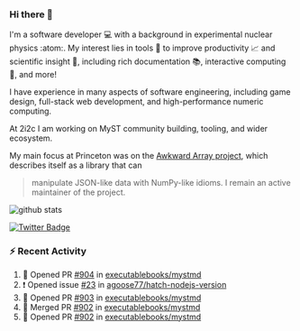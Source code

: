 ### Hi there 👋 

I'm a software developer 💻 with a background in experimental nuclear physics :atom:. My interest lies in tools :wrench: to improve productivity :chart_with_upwards_trend: and scientific insight :telescope:, including rich documentation 📚, interactive computing 🧮, and more! 

I have experience in many aspects of software engineering, including game design, full-stack web development, and high-performance numeric computing. 

At 2i2c I am working on MyST community building, tooling, and wider ecosystem. 

My main focus at Princeton was on the [Awkward Array project](awkward-array.org/), which describes itself as a library that can 
> manipulate JSON-like data with NumPy-like idioms. I remain an active maintainer of the project. 

![github stats](https://github-readme-stats.vercel.app/api?username=agoose77&show_icons=true&hide_rank=true&hide_title=true&bg_color=30,e76445,904e95&text_color=efe3ec&icon_color=efe3ec)
<!--
**agoose77/agoose77** is a ✨ _special_ ✨ repository because its `README.md` (this file) appears on your GitHub profile.

Here are some ideas to get you started:

- 🔭 I’m currently working on ...
- 🌱 I’m currently learning ...
- 👯 I’m looking to collaborate on ...
- 🤔 I’m looking for help with ...
- 💬 Ask me about ...
- 📫 How to reach me: ...
- 😄 Pronouns: ...
- ⚡ Fun fact: ...
-->

[![Twitter Badge](https://img.shields.io/twitter/follow/agoose77?style=flat-square&logo=Twitter&logoColor=white&color=cornflowerblue)](https://twitter.com/agoose77)

### :zap: Recent Activity

<!--START_SECTION:activity-->
1. 💪 Opened PR [#904](https://github.com/executablebooks/mystmd/pull/904) in [executablebooks/mystmd](https://github.com/executablebooks/mystmd)
2. ❗ Opened issue [#23](https://github.com/agoose77/hatch-nodejs-version/issues/23) in [agoose77/hatch-nodejs-version](https://github.com/agoose77/hatch-nodejs-version)
3. 💪 Opened PR [#903](https://github.com/executablebooks/mystmd/pull/903) in [executablebooks/mystmd](https://github.com/executablebooks/mystmd)
4. 🎉 Merged PR [#902](https://github.com/executablebooks/mystmd/pull/902) in [executablebooks/mystmd](https://github.com/executablebooks/mystmd)
5. 💪 Opened PR [#902](https://github.com/executablebooks/mystmd/pull/902) in [executablebooks/mystmd](https://github.com/executablebooks/mystmd)
<!--END_SECTION:activity-->
